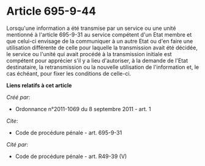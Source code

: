 # Article 695-9-44

Lorsqu'une information a été transmise par un service ou une unité mentionné à l'article 695-9-31 au service compétent d'un
Etat membre et que celui-ci envisage de la communiquer à un autre Etat ou d'en faire une utilisation différente de celle pour
laquelle la transmission avait été décidée, le service ou l'unité qui avait procédé à la transmission initiale est compétent
pour apprécier s'il y a lieu d'autoriser, à la demande de l'Etat destinataire, la retransmission ou la nouvelle utilisation
de l'information et, le cas échéant, pour fixer les conditions de celle-ci.

**Liens relatifs à cet article**

_Créé par_:

  - Ordonnance n°2011-1069 du 8 septembre 2011 - art. 1

_Cite_:

  - Code de procédure pénale - art. 695-9-31

_Cité par_:

  - Code de procédure pénale - art. R49-39 (V)
